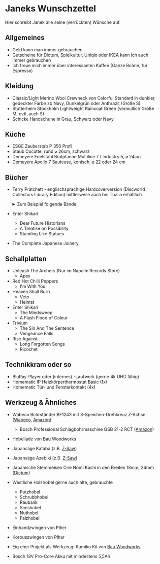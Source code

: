 # Janeks Wunschzettel

Hier schreibt Janek alle seine (verrückten) Wünsche auf.


## Allgemeines

- Geld kann man immer gebrauchen
- Gutscheine für Dictum, Spielkultur, Uniqlo oder IKEA kann ich auch immer gebrauchen
- Ich freue mich immer über interessanten Kaffee (Ganze Bohne, für Espresso)

## Kleidung
  
- Classic/Light Merino Wool Crewneck von Colorful Standard in dunkler, gedeckter Farbe zb Navy, Dunkelgrün oder Anthrazit (Größe S)
- Stutterheim Stockholm Lightweight Raincoat Green (vermutlich Größe M, evtl. auch S)
- Schicke Handschuhe in Grau, Schwarz oder Navy

## Küche

- ESGE Zauberstab P 350 Profi
- Staub Cocotte, rund &#x2300; 26cm, schwarz
- Demeyere Edelstahl Bratpfanne Multiline 7 / Industry 5, &#x2300; 24cm
- Demeyere Apollo 7 Sauteuse, konisch, &#x2300; 22 oder 24 cm

## Bücher

- Terry Pratchett - englischsprachige Hardcoverversion (Discworld Collectors Library Edition) mittlerweile auch bei Thalia erhältlich
  <details>

  <summary>Zum Beispiel folgende Bände</summary>
  <ul>
    <li><a href="https://www.thalia.de/shop/home/artikeldetails/A1032518290">Guards! Guards!</a></li>
    <li><a href="https://www.thalia.de/shop/home/artikeldetails/A1032518364">Men at Arms</a></li>
    <li><a href="https://www.thalia.de/shop/home/artikeldetails/A1033032712">Feet of Clay</a></li>
    <li><a href="https://www.thalia.de/shop/home/artikeldetails/A1033032767">Jingo</a></li>
    <li><a href="https://www.thalia.de/shop/home/artikeldetails/A1032496887">Sourcery</a></li>
  </ul>
    <p>Cover sollten in folgendem Stil sein und ein wenig wie aus Stoff wirken</p>
    <img src="terry_pratchett_example.webp" alt="cover" height="200">
    
  </details>
- Enter Shikari
  - Dear Future Historians
  - A Treatise on Possibility
  - Standing Like Statues
- The Complete Japanese Joinery

## Schallplatten

- Unleash The Archers (Nur im Napalm Records Store)
  - Apex
- Red Hot Chilli Peppers
  - I'm With You
- Heaven Shall Burn
  - Veto
  - Heimat
- Enter Shikari
  - The Mindsweep
  - A Flash Flood of Colour
- Trivium
  - The Sin And The Sentence
  - Vengeance Falls
- Rise Against
  - Long Forgotten Songs
  - Ricochet
 
## Technikkram oder so

- BluRay-Player oder (internes) -Laufwerk (gerne 4k UHD fähig)
- Homematic IP Heizkörperthermostat Basic (1x)
- Homematic Tür- und Fensterkontakt (4x)

## Werkzeug & Ähnliches

- Wabeco Bohrständer BF1243 mit 3-Speichen-Drehkreuz Z-Achse ([Wabeco](https://www.wabeco-remscheid.de/catalog/product/view/id/2166/s/bohrstander-frasstander-bf1243-3sd/category/591/), [Amazon](https://www.amazon.de/WABECO-Bohrst%C3%A4nder-Fr%C3%A4sst%C3%A4nder-vertikal-horizontal/dp/B0BN49G1C3/ref=sr_1_3?__mk_de_DE=%C3%85M%C3%85%C5%BD%C3%95%C3%91&crid=36BVPUMYHB5S7&dib=eyJ2IjoiMSJ9.WTx3p1WLOuf6HoT4Pfyqkhq-BR1k40NS3KbYSCqQ1PQu6ou8DrDZTqDzEvlmjcLfk9Ep5pUUPlttKa7o13Lk1L-sp31ACPfulnUI-zeJbQPhsgtv1aIO1mzL7C8ooZE8O03m8pUXG2jKaCLenFiSVAvcstv_qh5d7hc9rIwF83zDrgX9pWKdvhkDU_xRFRjvHmuGdSF321zOCq0JBTrJieLERyfZv4ulDhA5LZPOn1A.B4Asxy3q5jLuaStDzLHqLWsKymnsXFagjlGtx_Cakp0&dib_tag=se&keywords=wabeco+bf1243+3sd&qid=1755372264&sprefix=wabeco+bf1243+3sd%2Caps%2C113&sr=8-3&ufe=app_do%3Aamzn1.fos.897f7637-cfe4-44bf-9f94-1525e7bc9c76))
  - Bosch Professional Schlagbohrmaschine GSB 21-2 RCT ([Amazon](https://www.amazon.de/gp/product/B002L4104I/ref=as_li_tl?ie=UTF8&camp=1638&creative=6742&creativeASIN=B002L4104I&linkCode=as2&tag=5gerade-21&linkId=47b38787b618e314ebf2087ced248079&th=1))

- Hobellade von [Bau Woodworks](https://bau-woodworks.com/produkt/multifunktions-hobellade-mfh/)

- Japansäge Kataba (z.B. [Z-Saw](https://www.dictum.com/de/japansaegen-baaa/z-saw-kataba-250-laengs-712817?number=712817))
- Japansäge Azebiki (z.B. [Z-Saw](https://www.dictum.com/de/japansaegen-baaa/azebiki-saege-90-712247?number=712247))
- Japanische Stemmeisen Oire Nomi Kashi in den Breiten 18mm, 24mm ([Dictum](https://www.dictum.com/de/japanische-form-baba/oire-nomi-kashi-stemmeisen-blattbreite-12-mm-710323))

- Westliche Holzhobel gerne auch alte, gebrauchte
  - Putzhobel
  - Schrubbhobel
  - Raubank
  - Simshobel
  - Nuthobel
  - Falzhobel

- Einhandzwingen von Piher
- Korpuszwingen von Piher

- Eig eher Projekt als Werkzeug: Kumiko Kit von [Bau Woodworks](https://bau-woodworks.com/produkt-kategorie/kumiko-kits-de/)

- Bosch 18V Pro-Core Akku mit mindestens 5,5Ah

